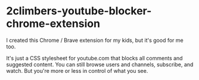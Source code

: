 # 2climbers-youtube-blocker-chrome-extension

I created this Chrome / Brave extension for my kids, but it's good for me 
too.

It's just a CSS stylesheet for youtube.com that blocks all comments and 
suggested content. You can still browse users and channels, subscribe, and 
watch. But you're more or less in control of what you see. 
